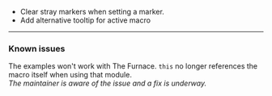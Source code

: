 - Clear stray markers when setting a marker.
- Add alternative tooltip for active macro

---

### Known issues
The examples won't work with The Furnace. `this` no longer references the macro itself when using that module.  
*The maintainer is aware of the issue and a fix is underway.*
